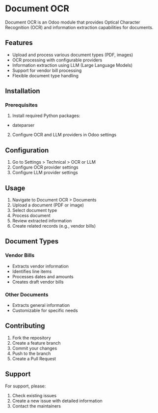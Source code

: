 # Document OCR

Document OCR is an Odoo module that provides Optical Character Recognition (OCR) and information extraction capabilities for documents.

## Features

- Upload and process various document types (PDF, images)
- OCR processing with configurable providers
- Information extraction using LLM (Large Language Models)
- Support for vendor bill processing
- Flexible document type handling

## Installation

### Prerequisites

1. Install required Python packages:
  - dateparser

2. Configure OCR and LLM providers in Odoo settings

## Configuration

1. Go to Settings > Technical > OCR or LLM
2. Configure OCR provider settings
3. Configure LLM provider settings

## Usage

1. Navigate to Document OCR > Documents
2. Upload a document (PDF or image)
3. Select document type
4. Process document
5. Review extracted information
6. Create related records (e.g., vendor bills)

## Document Types

### Vendor Bills
- Extracts vendor information
- Identifies line items
- Processes dates and amounts
- Creates draft vendor bills

### Other Documents
- Extracts general information
- Customizable for specific needs

## Contributing

1. Fork the repository
2. Create a feature branch
3. Commit your changes
4. Push to the branch
5. Create a Pull Request

## Support

For support, please:
1. Check existing issues
2. Create a new issue with detailed information
3. Contact the maintainers
